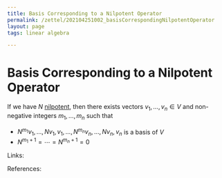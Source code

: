 ```yaml
---
title: Basis Corresponding to a Nilpotent Operator
permalink: /zettel/202104251002_basisCorrespondingNilpotentOperator
layout: page
tags: linear algebra

---
```

# Basis Corresponding to a Nilpotent Operator

If we have $N$ [nilpotent](202102221258_nilpotentOperatorDefinition), then there exists vectors 
$v_1, \ldots, v_n \in V$ and non-negative integers $m_1, \ldots, m_n$ such that

- $N^{m_1} v_1, \ldots, N v_1, v_1, \ldots, N^{m_n} v_n , \ldots, N v_n , v_n$ is a basis of $V$ 
- $N^{m_1 + 1} = \cdots = N^{m_n + 1} = 0$

Links: 

References: 


